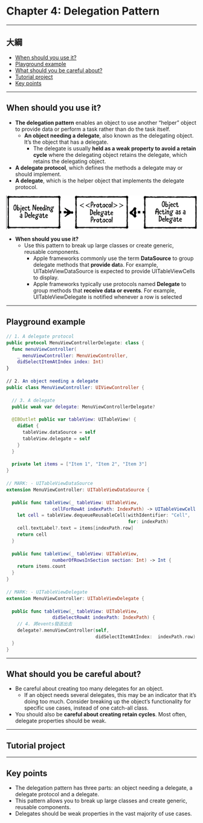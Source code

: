 # Chapter 4: Delegation Pattern

------

## 大綱

- [When should you use it?](#1)
- [Playground example](#2)
- [What should you be careful about?](#3)
- [Tutorial project](#4)
- [Key points](#5)

------

<h2 id="1">When should you use it?</h2>

- **The delegation pattern** enables an object to use another “helper” object to provide data or perform a task rather than do the task itself.
  - **An object needing a delegate**, also known as the delegating object. It’s the object that has a delegate. 
    - The delegate is usually **held as a weak property to avoid a retain cycle** where the delegating object retains the delegate, which retains the delegating object.
- **A delegate protocol**, which defines the methods a delegate may or should implement.
- **A delegate**, which is the helper object that implements the delegate protocol.

![](../.gitbook/assets/41.png)

- **When should you use it?**
  - Use this pattern to break up large classes or create generic, reusable components.
    - Apple frameworks commonly use the term **DataSource** to group delegate methods that **provide dat**a. For example, UITableViewDataSource is expected to provide UITableViewCells to display.
    - Apple frameworks typically use protocols named **Delegate** to group methods that **receive data or events**. For example, UITableViewDelegate is notified whenever a row is selected

------

<h2 id="2">Playground example</h2>

```swift
// 1. A delegate protocol
public protocol MenuViewControllerDelegate: class {
  func menuViewController(
    _ menuViewController: MenuViewController,
    didSelectItemAtIndex index: Int)
}

// 2. An object needing a delegate
public class MenuViewController: UIViewController {

  // 3. A delegate
  public weak var delegate: MenuViewControllerDelegate?

  @IBOutlet public var tableView: UITableView! {
    didSet {
      tableView.dataSource = self
      tableView.delegate = self
    }
  }
  
  private let items = ["Item 1", "Item 2", "Item 3"]
}

// MARK: - UITableViewDataSource
extension MenuViewController: UITableViewDataSource {
  
  public func tableView(_ tableView: UITableView,
                 cellForRowAt indexPath: IndexPath) -> UITableViewCell {
    let cell = tableView.dequeueReusableCell(withIdentifier: "Cell",
                                             for: indexPath)
    cell.textLabel?.text = items[indexPath.row]
    return cell
  }
  
  public func tableView(_ tableView: UITableView,
                 numberOfRowsInSection section: Int) -> Int {
    return items.count
  }
}

// MARK: - UITableViewDelegate
extension MenuViewController: UITableViewDelegate {
  
  public func tableView(_ tableView: UITableView,
                 didSelectRowAt indexPath: IndexPath) {
    // 4. 將events發送出去
    delegate?.menuViewController(self,
                                 didSelectItemAtIndex:  indexPath.row)
  }
}
```



------

<h2 id="3">What should you be careful about?</h2>

- Be careful about creating too many delegates for an object.
  - If an object needs several delegates, this may be an indicator that it’s doing too much. Consider breaking up the object’s functionality for specific use cases, instead of one catch-all class.
- You should also be **careful about creating retain cycles**. Most often, delegate properties should be weak. 

------

<h2 id="4">Tutorial project</h2>



------

<h2 id="5">Key points</h2>

- The delegation pattern has three parts: an object needing a delegate, a delegate protocol and a delegate.
- This pattern allows you to break up large classes and create generic, reusable components.
- Delegates should be weak properties in the vast majority of use cases.